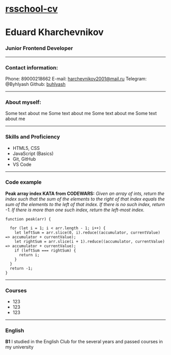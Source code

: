 # [rsschool-cv](https://buhlyash.github.io/rsschool-cv/)
# Eduard Kharchevnikov
### Junior Frontend Developer
---
### Contact information:

Phone: 89000218662
E-mail: harchevnikov2001@mail.ru
Telegram: @Byhlyash
Github: [buhlyash](https://github.com/Buhlyash)

---
### About myself:

Some text about me
Some text about me
Some text about me
Some text about me

---
### Skills and Proficiency
* HTML5, CSS
* JavaScript (Basics)
* Git, GitHub
* VS Code
---
### Code example
**Peak array index KATA from CODEWARS:**  *Given an array of ints, return the index such that the sum of the elements to the right of that index equals the sum of the elements to the left of that index. If there is no such index, return -1. If there is more than one such index, return the left-most index.*
```
function peak(arr) {

  for (let i = 1; i < arr.length - 1; i++) {
    let leftSum = arr.slice(0, i).reduce((accumulator, currentValue) => accumulator + currentValue);
    let rightSum = arr.slice(i + 1).reduce((accumulator, currentValue) => accumulator + currentValue);
    if (leftSum === rightSum) {
      return i;
    }
  }
  return -1;
}
```
---
### Courses
* 123
* 123 
* 123
---
### English
**B1** I studied in the English Club for the several years and passed courses in my university
